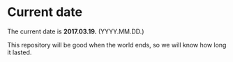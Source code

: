 # Current date

The current date is **2017.03.19.** (YYYY.MM.DD.)

This repository will be good when the world ends, so we will know how long it lasted.